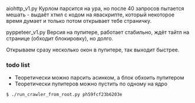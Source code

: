 aiohttp_v1.py
Курлом парсится на ура, но после 40 запросов пытается мешать - выдаёт хтмл с кодом на яваскрипте, который некоторое время думает и только потом открывает тебе страничку.


pyppeteer_v1.py
Версия на пупитере, работает стабильно, ждёт тайтл на странице (обходит блокировку), но долго.

Открываем сразу несколько окон в пупитере, так выходит быстрее.


### todo list
- Теоретически можно парсить асинком, а блок обхоить пупитером
- Теоретически пупитеров можно пустить по одному на ядро


```bash
$ ./run_crawler_from_root.py ph59fcf23b6203e
```